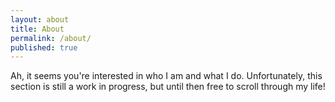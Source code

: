```yaml
---
layout: about
title: About
permalink: /about/
published: true
---
```


Ah, it seems you're interested in who I am and what I do. Unfortunately, this section is still a work in progress, but until then free to scroll through my life!

[1]: {{site.url}}/assets/01-Anirudh_Duggal_SWE.pdf